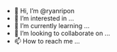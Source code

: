 - 👋 Hi, I’m @ryanripon
- 👀 I’m interested in ...
- 🌱 I’m currently learning ...
- 💞️ I’m looking to collaborate on ...
- 📫 How to reach me ...

<!---
ryanripon/ryanripon is a ✨ special ✨ repository because its `README.md` (this file) appears on your GitHub profile.
You can click the Preview link to take a look at your changes.
--->
